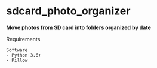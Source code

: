 # sdcard_photo_organizer

**Move photos from SD card into folders organized by date**


Requirements 
    

    Software
    - Python 3.6+
    - Pillow
